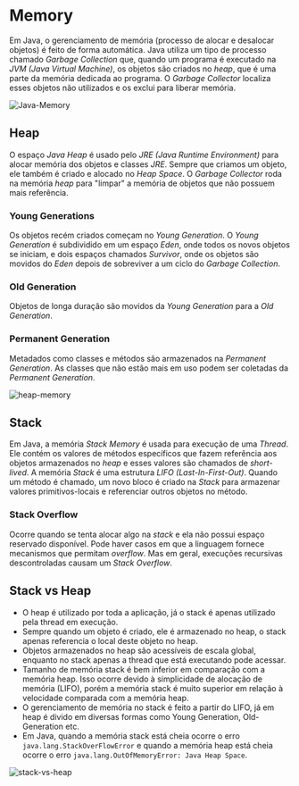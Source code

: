 # Memory

Em Java, o gerenciamento de memória (processo de alocar e desalocar objetos) é feito de forma automática. Java utiliza um tipo de processo chamado _Garbage Collection_ que, quando um programa é executado na _JVM (Java Virtual Machine)_, os objetos são criados no _heap_, que é uma parte da memória dedicada ao programa. O _Garbage Collector_ localiza esses objetos não utilizados e os exclui para liberar memória.

![Java-Memory](https://static.javatpoint.com/core/images/memory-management-in-java.png)

## Heap
O espaço _Java Heap_ é usado pelo _JRE (Java Runtime Environment)_ para alocar memória dos objetos e classes _JRE_. Sempre que criamos um objeto, ele também é criado e alocado no _Heap Space_. O _Garbage Collector_ roda na memória _heap_ para "limpar" a memória de objetos que não possuem mais referência.

### Young Generations
Os objetos recém criados começam no _Young Generation_. O _Young Generation_ é subdividido em um espaço _Eden_, onde todos os novos objetos se iniciam, e dois espaços chamados _Survivor_, onde os objetos são movidos do _Eden_ depois de sobreviver a um ciclo do _Garbage Collection_.

### Old Generation
Objetos de longa duração são movidos da _Young Generation_ para a _Old Generation_.

### Permanent Generation
Metadados como classes e métodos são armazenados na _Permanent Generation_. As classes que não estão mais em uso podem ser coletadas da _Permanent Generation_.

![heap-memory](https://img.mandic.com.br/blog/2017/05/Java-Garbage-Collection.png)

## Stack
Em Java, a memória _Stack Memory_ é usada para execução de uma _Thread_. Ele contém os valores de métodos específicos que fazem referência aos objetos armazenados no _heap_ e esses valores são chamados de _short-lived_. A memória _Stack_ é uma estrutura _LIFO (Last-In-First-Out)_. Quando um método é chamado, um novo bloco é criado na _Stack_ para armazenar valores primitivos-locais e referenciar outros objetos no método.

### Stack Overflow
Ocorre quando se tenta alocar algo na _stack_ e ela não possui espaço reservado disponível. Pode haver casos em que a linguagem fornece mecanismos que permitam _overflow_. Mas em geral, execuções recursivas descontroladas causam um _Stack Overflow_.

## Stack vs Heap
- O heap é utilizado por toda a aplicação, já o stack é apenas utilizado pela thread em execução.
- Sempre quando um objeto é criado, ele é armazenado no heap, o stack apenas referencia o local deste objeto no heap.
- Objetos armazenados no heap são acessíveis de escala global, enquanto no stack apenas a thread que está executando pode acessar.
- Tamanho de memória stack é bem inferior em comparação com a memória heap. Isso ocorre devido à simplicidade de alocação de memória (LIFO), porém a memória stack é muito superior em relação à velocidade comparada com a memória heap.
- O gerenciamento de memória no stack é feito a partir do LIFO, já em heap é divido em diversas formas como Young Generation, Old-Generation etc.
- Em Java, quando a memória stack está cheia ocorre o erro `java.lang.StackOverFlowError` e quando a memória heap está cheia ocorre o erro `java.lang.OutOfMemoryError: Java Heap Space`.

![stack-vs-heap](https://journaldev.nyc3.digitaloceanspaces.com/2014/08/Java-Heap-Stack-Memory.png)
